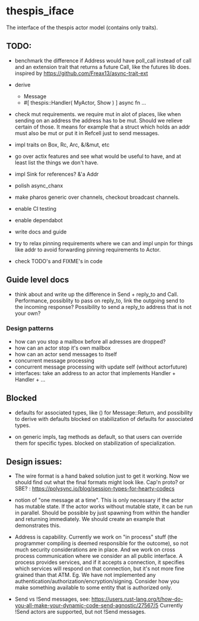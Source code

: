 # thespis_iface
The interface of the thespis actor model (contains only traits).


## TODO:

- benchmark the difference if Address would have poll_call instead of call and an extension trait that returns a future Call, like the futures lib does.
  inspired by https://github.com/Freax13/async-trait-ext

- derive
  - Message
  - #[ thespis::Handler( MyActor, Show ) ] async fn ...

- check mut requirements. we require mut in alot of places, like when sending on an address the address has to be mut. Should we relieve certain of those. It means for example that a struct which holds an addr must also be mut or put it in Refcell just to send messages.
- impl traits on Box, Rc, Arc, &/&mut, etc

- go over actix features and see what would be useful to have, and at least list the things we don't have.
- impl Sink for references? &'a Addr<A>
- polish async_chanx
- make pharos generic over channels, checkout broadcast channels.
- enable CI testing
- enable dependabot
- write docs and guide
- try to relax pinning requirements where we can and impl unpin for things like addr to avoid
  forwarding pinning requirements to Actor.
- check TODO's and FIXME's in code

## Guide level docs

- think about and write up the difference in Send + reply_to and Call. Performance, possiblity to pass on reply_to, link the outgoing send to the incoming response? Possibility to send a reply_to address that is not your own?


### Design patterns
- how can you stop a mailbox before all adresses are dropped?
- how can an actor stop it's own mailbox
- how can an actor send messages to itself
- concurrent message processing
- concurrent message processing with update self (without actorfuture)
- interfaces: take an address to an actor that implements Handler<X> + Handler<Y> + ...


## Blocked

- defaults for associated types, like () for Message::Return, and possibility to derive with defaults
  blocked on stabilization of defaults for associated types.

- on generic impls, tag methods as default, so that users can override them for specific types.
  blocked on stabilization of specialization.


## Design issues:

- The wire format is a hand baked solution just to get it working. Now we should find out what the final formats might look like. Cap'n proto? or SBE? : https://polysync.io/blog/session-types-for-hearty-codecs

- notion of "one message at a time". This is only necessary if the actor has mutable state. If the actor works without mutable state, it can be run in parallel.
  Should be possible by just spawning from within the handler and returning immediately. We should create an example that demonstrates this.

- Address is capability. Currently we work on "in process" stuff (the programmer compiling is deemed responsible for the outcome), so not much security considerations are in place. And we work on cross process communication where we consider an all public interface. A process provides services, and if it accepts a connection, it specifies which services will respond on that connection, but it's not more fine grained than that ATM. Eg. We have not implemented any authentication/authorization/encryption/signing.
Consider how you make something available to some entity that is authorized only.

- Send vs !Send messages, see: https://users.rust-lang.org/t/how-do-you-all-make-your-dynamic-code-send-agnostic/27567/5
  Currently !Send actors are supported, but not !Send messages.
